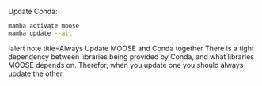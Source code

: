 Update Conda:

```bash
mamba activate moose
mamba update --all
```

!alert note title=Always Update MOOSE and Conda together
There is a tight dependency between libraries being provided by Conda, and what libraries MOOSE
depends on. Therefor, when you update one you should always update the other.
